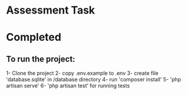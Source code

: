 # Assessment Task

# Completed

## To run the project:

1- Clone the project
2- copy .env.example to .env
3- create file 'database.sqlite' in /database directory
4- run 'composer install'
5- 'php artisan serve'
6- 'php artisan test' for running tests
